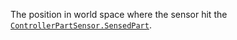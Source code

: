 The position in world space where the sensor hit the
[`ControllerPartSensor.SensedPart`](https://create.roblox.com/docs/reference/engine/classes/ControllerPartSensor#SensedPart).